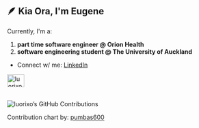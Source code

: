 ## 🪶 Kia Ora, I'm Eugene
Currently, I'm a:
1. **part time software engineer @ Orion Health**
2. **software engineering student @ The University of Auckland**

- Connect w/ me: [LinkedIn](https://www.linkedin.com/in/eugene-j-chua/)

<p align="left">
<a href="https://www.linkedin.com/in/eugene-j-chua/" target="blank"><img align="center" src="https://raw.githubusercontent.com/rahuldkjain/github-profile-readme-generator/master/src/images/icons/Social/linked-in-alt.svg" alt="luorixo" height="30" width="40" /></a>
</p>


\
![luorixo’s GitHub Contributions](https://github.pumbas.net/api/contributions/luorixo?colour=2EC27E)

Contribution chart by: [pumbas600](https://github.com/pumbas600)

